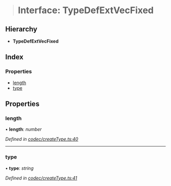 > # Interface: TypeDefExtVecFixed

## Hierarchy

* **TypeDefExtVecFixed**

## Index

### Properties

* [length](_codec_createtype_.typedefextvecfixed.md#length)
* [type](_codec_createtype_.typedefextvecfixed.md#type)

## Properties

###  length

• **length**: *number*

*Defined in [codec/createType.ts:40](https://github.com/polkadot-js/api/blob/1525d64/packages/types/src/codec/createType.ts#L40)*

___

###  type

• **type**: *string*

*Defined in [codec/createType.ts:41](https://github.com/polkadot-js/api/blob/1525d64/packages/types/src/codec/createType.ts#L41)*